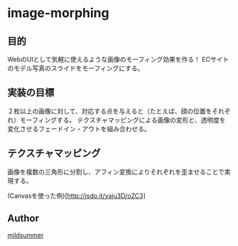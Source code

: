 # image-morphing

## 目的
WebのUIとして気軽に使えるような画像のモーフィング効果を作る！
ECサイトのモデル写真のスライドをモーフィングにする。

## 実装の目標
２枚以上の画像に対して、対応する点を与えると（たとえば、顔の位置をそれぞれ）モーフィングする。
テクスチャマッピングによる画像の変形と、透明度を変化させるフェードイン・アウトを組み合わせる。

## テクスチャマッピング
画像を複数の三角形に分割し、アフィン変換によりそれぞれを歪ませることで実現する。

(Canvasを使った例)[http://jsdo.it/yaju3D/oZC3]


## Author
[mildsummer](https://github.com/mildsummer)
